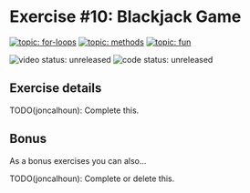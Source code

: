 # Exercise #10: Blackjack Game

[![topic: for-loops](https://img.shields.io/badge/topic-for%20loops-green.svg?style=flat-square)](https://github.com/search?q=topic%3Afor-loops+org%3Agophercises&type=Repositories)
[![topic: methods](https://img.shields.io/badge/topic-methods-green.svg?style=flat-square)](https://github.com/search?q=topic%3Amethods+org%3Agophercises&type=Repositories)
[![topic: fun](https://img.shields.io/badge/topic-fun-green.svg?style=flat-square)](https://github.com/search?q=topic%3Afun+org%3Agophercises&type=Repositories)

![video status: unreleased](https://img.shields.io/badge/video%20status-unreleased-red.svg?style=flat-square)
![code status: unreleased](https://img.shields.io/badge/code%20status-unreleased-red.svg?style=flat-square)

## Exercise details

TODO(joncalhoun): Complete this.

## Bonus

As a bonus exercises you can also...

TODO(joncalhoun): Complete or delete this.
